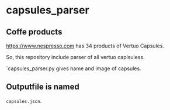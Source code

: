 # capsules_parser
## Coffe products 

https://www.nespresso.com has 34 products of Vertuo Capsules.

So, this repository include parser of all vertuo caplsuless.

`capsules_parser.py gives name and image of capsules.

## Outputfile is named 
`capsules.json`.
